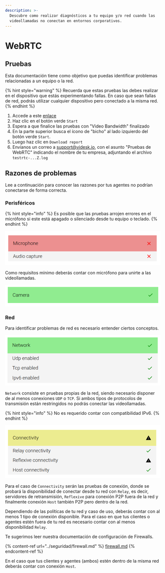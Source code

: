 ```yaml
---
description: >-
  Descubre como realizar diagnósticos a tu equipo y/o red cuando las
  videollamadas no conectan en entornos corporativos.
---
```


# WebRTC

## Pruebas

Esta documentación tiene como objetivo que puedas identificar problemas relacionadas a un equipo o la red.

{% hint style="warning" %}
Recuerda que estas pruebas las debes realizar en el dispositivo que estás experimentando fallas. En caso que sean fallas de red, podrás utilizar cualquier dispositivo pero conectado a la misma red.
{% endhint %}

1. Accede a este [enlace](https://gauge.videsk.io/)
2. Haz clic en el botón verde `Start`
3. Espera a que finalice las pruebas con "Video Bandwidth" finalizado
4. En la parte superior busca el ícono de "bicho" al lado izquierdo del botón verde `Start`.
5. Luego haz clic en `Download report`
6. Envíanos un correo a [support@videsk.io](mailto:support@videsk.io), con el asunto "Pruebas de WebRTC" indicando el nombre de tu empresa, adjuntando el archivo `testrtc-...Z.log`

## Razones de problemas

Lee a continuación para conocer las razones por tus agentes no podrían conectarse de forma correcta.

### Perisféricos

{% hint style="info" %}
Es posible que las pruebas arrojen errores en el micrófono si este está apagado o silenciado desde tu equipo o teclado.
{% endhint %}

![Error al capturar audio](<../.gitbook/assets/image (66).png>)

Como requisitos mínimo deberás contar con micrófono para unirte a las videollamadas.

![Éxito al detectar cámara](<../.gitbook/assets/image (53).png>)

### Red

Para identificar problemas de red es necesario entender ciertos conceptos.&#x20;

![Pruebas de red](<../.gitbook/assets/image (41).png>)

`Network` consiste en pruebas propias de la red, siendo necesario disponer de al menos conexiones `UDP` o `TCP`. Si ambos tipos de protocolos de transmisión están restringidos no podrás conectar las videollamadas.

{% hint style="info" %}
No es requerido contar con compatibilidad IPv6.
{% endhint %}

![Pruebas de conexión](<../.gitbook/assets/image (39).png>)

Para el caso de `Connectivity` serán las pruebas de conexión, donde se probará la disponibilidad de conectar desde tu red con `Relay`, es decir, servidores de retransmisión, `Reflexive` para conexión P2P fuera de la red y finalmente conexión `Host` también P2P pero dentro de la red.

Dependiendo de las políticas de tu red y caso de uso, deberás contar con al menos 1 tipo de conexión disponible. Para el caso en que tus clientes o agentes estén fuera de tu red es necesario contar con al menos disponibilidad `Relay`.

Te sugerimos leer nuestra documentación de configuración de Firewalls.

{% content-ref url="../seguridad/firewall.md" %}
[firewall.md](../seguridad/firewall.md)
{% endcontent-ref %}

En el caso que tus clientes y agentes (ambos) estén dentro de la misma red deberás contar con conexión `Host`.

